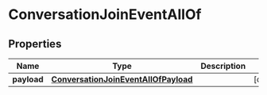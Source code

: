 

# ConversationJoinEventAllOf

## Properties

Name | Type | Description | Notes
------------ | ------------- | ------------- | -------------
**payload** | [**ConversationJoinEventAllOfPayload**](ConversationJoinEventAllOfPayload.md) |  |  [optional]



